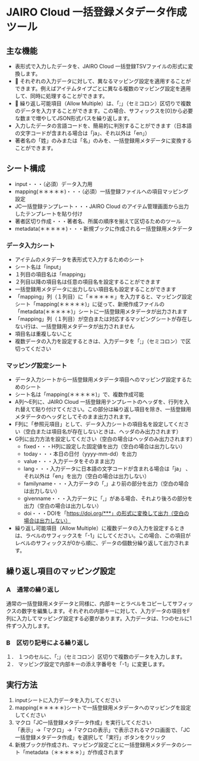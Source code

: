 # JAIRO Cloud 一括登録メタデータ作成ツール  
## 主な機能  
-	表形式で入力したデータを、JAIRO Cloud 一括登録TSVファイルの形式に変換します。
-		それぞれの入力データに対して、異なるマッピング設定を適用することができます。例えばアイテムタイプごとに異なる複数のマッピング設定を適用して、同時に処理することができます。
-		繰り返し可能項目（Allow Multiple）は、「;」（セミコロン）区切りで複数のデータを入力することができます。この場合、サフィックスを[0]から必要な数まで増やしてJSON形式パスを繰り返します。  
-	入力したデータの言語コードを、簡易的に判別することができます（日本語の文字コードが含まれる場合は「ja」、それ以外は「en」）  
-	著者名の「姓」のみまたは「名」のみを、一括登録用メタデータに変換することができます。  
## シート構成
- input・・・（必須）データ入力用
- mapping(＊＊＊＊＊)・・・（必須）一括登録ファイルへの項目マッピング設定
- JC一括登録テンプレート・・・JAIRO Cloud のアイテム管理画面から出力したテンプレートを貼り付け
- 著者区切り作成・・・著者名、所属の順序を揃えて区切るためのツール
- metadata(＊＊＊＊＊)・・・新規ブックに作成される一括登録用メタデータ
### データ入力シート
-	アイテムのメタデータを表形式で入力するためのシート
-	シート名は「input」
-	１列目の項目名は「mapping」
-	２列目以降の項目名は任意の項目名を設定することができます
-	一括登録用メタデータに出力しない項目名も設定することができます
-	「mapping」列（１列目）に「＊＊＊＊＊」を入力すると、マッピング設定シート「mapping(＊＊＊＊＊)」に従って、新規作成ファイルの「metadata(＊＊＊＊＊)」シートに一括登録用メタデータが出力されます
-	「mapping」列（１列目）が空白または対応するマッピングシートが存在しない行は、一括登録用メタデータが出力されません
-	項目名は重複しないこと
-	複数データの入力を設定するときは、入力データを「;」（セミコロン）で区切ってください
### マッピング設定シート
-	データ入力シートから一括登録用メタデータ項目へのマッピング設定するためのシート  
-	シート名は「mapping(＊＊＊＊＊)」で、複数作成可能  
-	A列～E列に、JAIRO Cloud 一括登録用テンプレートのヘッダを、行列を入れ替えて貼り付けてください。この部分は繰り返し項目を除き、一括登録用メタデータのヘッダとしてそのまま出力されます。  
-	F列に「参照元項目」として、データ入力シートの項目名を設定してください（空白または項目名が存在しないときは、ヘッダのみ出力されます）  
-	G列に出力方法を設定してください（空白の場合はヘッダのみ出力されます）
    -	fixed・・・H列に設定した固定値を出力（空白の場合は出力しない）
    -	today・・・本日の日付（yyyy-mm-dd）を出力
    -	value・・・入力データをそのまま出力
    -	lang・・・入力データに日本語の文字コードが含まれる場合は「ja」 、それ以外は「en」を出力（空白の場合は出力しない）
    -	familyname・・・入力データの「,」より前の部分を出力（空白の場合は出力しない）
    -	givenname・・・入力データに「,」がある場合、それより後ろの部分を出力（空白の場合は出力しない）
    -	doi・・・DOIを「https://doi.org/***」の形式に変換して出力（空白の場合は出力しない）  
-	繰り返し可能項目（Allow Multiple）に複数データの入力を設定するときは、ラベルのサフィックスを「-1」にしてください。この場合、この項目がレベルのサフィックスが0から順に、データの個数分繰り返して出力されます。  
## 繰り返し項目のマッピング設定
### A　通常の繰り返し  
通常の一括登録用メタデータと同様に、内部キーとラベルをコピーしてサフィックスの数字を編集します。それぞれの内部キーに対して、入力データの項目をF列に入力してマッピング設定する必要があります。入力データは、1つのセルに1件ずつ入力します。  
### B　区切り記号による繰り返し  
１．	１つのセルに、「;」（セミコロン）区切りで複数のデータを入力します。  
２．	マッピング設定で内部キーの添え字番号を「-1」に変更します。  
## 実行方法  
1.	inputシートに入力データを入力してください  
2.	mapping(＊＊＊＊＊)シートで一括登録用メタデータへのマッピングを設定してください  
3.	マクロ「JC一括登録メタデータ作成」を実行してください  
「表示」→「マクロ」→「マクロの表示」で表示されるマクロ画面で、「JC一括登録メタデータ作成」を選択して「実行」ボタンをクリック  
4.	新規ブックが作成され、マッピング設定ごとに一括登録用メタデータのシート「metadata（＊＊＊＊＊）」が作成されます  

